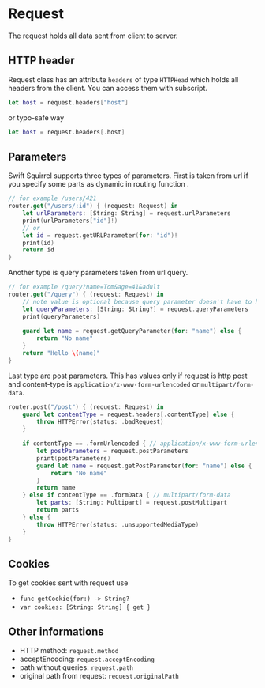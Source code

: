 # Request

The request holds all data sent from client to server.

## HTTP header

Request class has an attribute `headers` of type `HTTPHead` which holds all headers from the client. You can access them with subscript.

```swift
let host = request.headers["host"]
```
or typo-safe way

```swift
let host = request.headers[.host]
```

## Parameters

Swift Squirrel supports three types of parameters. First is taken from url if you specify some parts as dynamic in routing function .

```swift
// for example /users/421
router.get("/users/:id") { (request: Request) in
    let urlParameters: [String: String] = request.urlParameters
    print(urlParameters["id"]!)
    // or
    let id = request.getURLParameter(for: "id")!
    print(id)
    return id
}
```

Another type is query parameters taken from url query.

```swift
// for example /query?name=Tom&age=41&adult
router.get("/query") { (request: Request) in
    // note value is optional because query parameter doesn't have to have value
    let queryParameters: [String: String?] = request.queryParameters
    print(queryParameters)
    
    guard let name = request.getQueryParameter(for: "name") else {
        return "No name"
    }
    return "Hello \(name)"
}
```

Last type are post parameters. This has values only if request is http post and content-type is `application/x-www-form-urlencoded` or `multipart/form-data`.

```swift
router.post("/post") { (request: Request) in
    guard let contentType = request.headers[.contentType] else {
        throw HTTPError(status: .badRequest)
    }
    
    if contentType == .formUrlencoded { // application/x-www-form-urlencoded
        let postParameters = request.postParameters
        print(postParameters)
        guard let name = request.getPostParameter(for: "name") else {
            return "No name"
        }
        return name
    } else if contentType == .formData { // multipart/form-data
        let parts: [String: Multipart] = request.postMultipart
        return parts
    } else {
        throw HTTPError(status: .unsupportedMediaType)
    }
}
```

## Cookies

To get cookies sent with request use

- `func getCookie(for:) -> String?`
- `var cookies: [String: String] { get }`

## Other informations

- HTTP method: `request.method`
- acceptEncoding: `request.acceptEncoding`
- path without queries: `request.path`
- original path from request: `request.originalPath`
